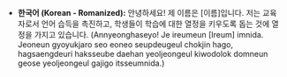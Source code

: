 - **한국어 (Korean - Romanized):** 안녕하세요! 제 이름은 [이름]입니다. 저는 교육자로서 언어 습득을 촉진하고, 학생들이 학습에 대한 열정을 키우도록 돕는 것에 열정을 가지고 있습니다. (Annyeonghaseyo! Je ireumeun [Ireum] imnida. Jeoneun gyoyukjaro seo eoneo seupdeugeul chokjin hago, hagsaengdeuri haksseube daehan yeoljeongeul kiwodolok domneun geose yeoljeongeul gajigo itsseumnida.)